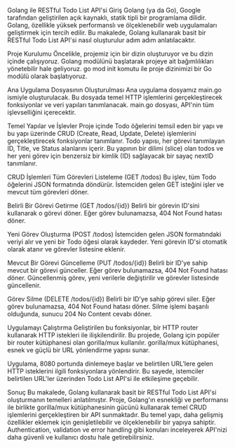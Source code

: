 Golang ile RESTful Todo List API'si
Giriş
Golang (ya da Go), Google tarafından geliştirilen açık kaynaklı, statik tipli bir programlama dilidir. Golang, özellikle yüksek performanslı ve ölçeklenebilir web uygulamaları geliştirmek için tercih edilir. Bu makalede, Golang kullanarak basit bir RESTful Todo List API'si nasıl oluşturulur adım adım anlatılacaktır.

Proje Kurulumu
Öncelikle, projemiz için bir dizin oluşturuyor ve bu dizin içinde çalışıyoruz. Golang modülünü başlatarak projeye ait bağımlılıkları yönetebilir hale geliyoruz. go mod init komutu ile proje dizinimizi bir Go modülü olarak başlatıyoruz.


Ana Uygulama Dosyasının Oluşturulması
Ana uygulama dosyamız main.go ismiyle oluşturulacak. Bu dosyada temel HTTP işlemlerini gerçekleştirecek fonksiyonlar ve veri yapıları tanımlanacak. main.go dosyası, API'nin tüm işlevselliğini içerecektir.

Temel Yapılar ve İşlevler
Proje içinde Todo öğelerini temsil eden bir yapı ve bu yapı üzerinde CRUD (Create, Read, Update, Delete) işlemlerini gerçekleştirecek fonksiyonlar tanımlanır. Todo yapısı, her görevi tanımlayan ID, Title, ve Status alanlarını içerir. Bu yapının bir dilimi (slice) olan todos ve her yeni görev için benzersiz bir kimlik (ID) sağlayacak bir sayaç nextID tanımlanır.

CRUD İşlemleri
Tüm Görevleri Listeleme (GET /todos)
Bu işlev, tüm Todo öğelerini JSON formatında döndürür. İstemciden gelen GET isteğini işler ve mevcut tüm görevleri döner.

Belirli Bir Görevi Getirme (GET /todos/{id})
Belirli bir görevin ID'sini kullanarak o görevi döner. Eğer görev bulunamazsa, 404 Not Found hatası döner.

Yeni Görev Oluşturma (POST /todos)
İstemciden gelen JSON formatındaki veriyi alır ve yeni bir Todo öğesi olarak kaydeder. Yeni görevin ID'si otomatik olarak atanır ve görevler listesine eklenir.

Mevcut Bir Görevi Güncelleme (PUT /todos/{id})
Belirli bir ID'ye sahip mevcut bir görevi günceller. Eğer görev bulunamazsa, 404 Not Found hatası döner. Güncellenmiş görev, yeni verilerle değiştirilir ve görevler listesinde güncellenir.

Görev Silme (DELETE /todos/{id})
Belirli bir ID'ye sahip görevi siler. Eğer görev bulunamazsa, 404 Not Found hatası döner. Silme işlemi başarılı olduğunda, sunucu 204 No Content cevabı döner.

Uygulamayı Çalıştırma
Geliştirilen bu fonksiyonlar, bir HTTP router kullanarak HTTP istekleri ile ilişkilendirilir. Bu projede, Golang için popüler bir router kütüphanesi olan gorilla/mux kullanılır. gorilla/mux kütüphanesi, esnek ve güçlü bir URL yönlendirme yapısı sunar.

Uygulama, 8080 portunda dinlemeye başlar ve belirtilen URL'lere gelen HTTP isteklerini ilgili fonksiyonlara yönlendirir. Bu sayede, istemciler belirtilen URL'ler üzerinden Todo List API'si ile etkileşime geçebilir.

Sonuç
Bu makalede, Golang kullanarak basit bir RESTful Todo List API'si oluşturmanın temelleri anlatılmıştır. Proje, Golang'ın esnekliği ve performansı ile birlikte gorilla/mux kütüphanesinin gücünü kullanarak temel CRUD işlemlerini gerçekleştiren bir API sunmaktadır. Bu temel yapı, daha gelişmiş özellikler eklemek için genişletilebilir ve ölçeklenebilir bir yapıya sahiptir. Authentication, validation ve error handling gibi konuları inceleyerek API'nizi daha güvenli ve kullanıcı dostu hale getirebilirsiniz.
